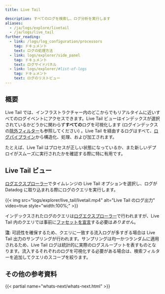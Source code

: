 ```yaml
---
title: Live Tail

description: すべてのログを検索し、ログ分析を実行します
aliases:
  - /ja/logs/explore/livetail
  - /ja/logs/live_tail
further_reading:
  - link: /logs/log_configuration/processors
    tag: ドキュメント
    text: ログの処理方法
  - link: logs/explorer/side_panel
    tag: ドキュメント
    text: ログサイドパネル
  - link: logs/explorer/#list-of-logs
    tag: ドキュメント
    text: ログのリストビュー
---
```

## 概要

Live Tail では、インフラストラクチャー内のどこからでもリアルタイムに近いすべてのログイベントにアクセスできます。Live Tail ビューはインデックスが選択されているかどうかに関わらず**すべての**ログを可視化します (ログインデックスの[除外フィルター][1]も参照してください) 。Live Tail を経由するログはすべて、[ログパイプライン][2]から構造化、処理、および加工されます。

たとえば、Live Tail はプロセスが正しい状態になっているか、また新しいデプロイがスムーズに実行されたかを確認する際に特に有用です。

## Live Tail ビュー

[ログエクスプローラー][3]でタイムレンジの Live Tail オプションを選択し、ログが Datadog に取り込まれる際にログのクエリを実行します。

{{< img src="logs/explorer/live_tail/livetail.mp4" alt="Live Tail のログ出力" video=true style="width:100%;" >}}

インデックスされたログのクエリは[ログエクスプローラー][3]で行われますが、Live Tail 内のクエリでは事前に[ファセットを宣言][4]する必要は*ありません*。

**注**: 可読性を確保するため、クエリに一致する流入ログが多すぎる場合は Live Tail 出力のサンプリングが行われます。サンプリングは均一かつランダムに適用されるため、Live Tail ログは統計的に実際のログスループットを表すものとなります。流入するそれぞれのログを可視化する必要がある場合は、検索フィルターを追加してクエリのスコープを絞ります。

## その他の参考資料

{{< partial name="whats-next/whats-next.html" >}}

[1]: /ja/logs/indexes#exclusion-filters
[2]: /ja/logs/log_configuration/pipelines
[3]: /ja/logs/explorer
[4]: /ja/logs/explorer/facets/

